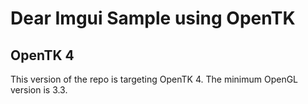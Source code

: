 # Dear Imgui Sample using OpenTK

## OpenTK 4

This version of the repo is targeting OpenTK 4. 
The minimum OpenGL version is 3.3.

